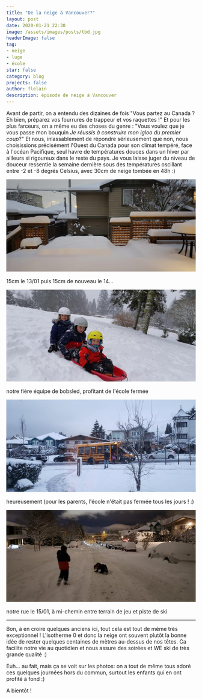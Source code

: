 ```yaml
---
title: "De la neige à Vancouver?"
layout: post
date: 2020-01-21 22:30
image: /assets/images/posts/tbd.jpg
headerImage: false
tag:
- neige
- luge
- école
star: false
category: blog
projects: false
author: flelain
description: épisode de neige à Vancouver
---
```


Avant de partir, on a entendu des dizaines de fois "Vous partez au Canada ? Eh bien, préparez vos fourrures de trappeur et vos raquettes !" Et pour les plus farceurs, on a même eu des choses du genre : "Vous voulez que je vous passe mon bouquin *Je réussis à construire mon igloo du premier coup*?" Et nous, inlassablement de répondre sérieusement que non, nous choisissions précisément l'Ouest du Canada pour son climat tempéré, face à l'océan Pacifique, seul havre de températures douces dans un hiver par ailleurs si rigoureux dans le reste du pays. Je vous laisse juger du niveau de douceur ressentie la semaine dernière sous des températures oscillant entre -2 et -8 degrés Celsius, avec 30cm de neige tombée en 48h :)

![Markdowm Image](/assets/images/posts/snow_South.jpg)
<figcaption class="caption">15cm le 13/01 puis 15cm de nouveau le 14...</figcaption>

![Markdowm Image](/assets/images/posts/sled_team.jpg)
<figcaption class="caption">notre fière équipe de bobsled, profitant de l'école fermée</figcaption>

![Markdowm Image](/assets/images/posts/snow_North.jpg)
<figcaption class="caption">heureusement (pour les parents, l'école n'était pas fermée tous les jours ! :) </figcaption>

![Markdowm Image](/assets/images/posts/snow_street.jpg)
<figcaption class="caption">notre rue le 15/01, à mi-chemin entre terrain de jeu et piste de ski</figcaption>

---

Bon, à en croire quelques anciens ici, tout cela est tout de même très exceptionnel ! L'isotherme 0 et donc la neige ont souvent plutôt la bonne idée de rester quelques centaines de mètres au-dessus de nos têtes. Ca facilite notre vie au quotidien et nous assure des soirées et WE ski de très grande qualité :)

Euh... au fait, mais ça se voit sur les photos: on a tout de même tous adoré ces quelques journées hors du commun, surtout les enfants qui en ont profité à fond :)

A bientôt !
